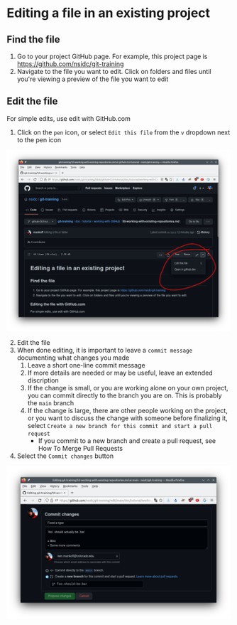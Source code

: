 # Editing a file in an existing project

## Find the file

1. Go to your project GitHub page. For example, this project page is https://github.com/nsidc/git-training
2. Navigate to the file you want to edit. Click on folders and files until you're viewing a preview of the file you want to edit

## Edit the file

For simple edits, use edit with GitHub.com

1. Click on the `pen` icon, or select `Edit this file` from the `v` dropdown next to the pen icon

![Edit a file](../../_images/gh-edit-file.png)

2. Edit the file
3. When done editing, it is important to leave a `commit message` documenting what changes you made
   1. Leave a short one-line commit message
   2. If more details are needed or may be useful, leave an extended discription
   3. If the change is small, or you are working alone on your own project, you can commit directly to the branch you are on. This is probably the `main` branch
   4. If the change is large, there are other people working on the project, or you want to discuss the change with someone before finalizing it, select `Create a new branch for this commit and start a pull request`
      + If you commit to a new branch and create a pull request, see How To Merge Pull Requests
4. Select the `Commit changes` button


![Commit changes](../../_images/gh-commit-changes.png)


<!--

Suggest leaving this out for now


### Editing with `GitHub.dev`

For more involved edits, maybe including mulitple files, using GitHub.dev. The GitHub.dev interface is a powerful code editor in your browser. For example, you can work on multiple files with tabs, or you can use split view and view realtime rendered Markdown files as you edit them.

0. When viewing an project, folder, or file on GitHub.com, edit the URL from `.com` to `.dev` to enter the GitHub.dev application.
2. Edit the file or files
3. When you are done with your edits, select the `Source Control` icon (`CTRL+SHFT+G`) in the sidebar.
4. Review your changes. 
5. If the change is small, you can commit directly to the branch you were on when browsing the files on GitHub.com
6. If the change is large, you can create a new branch from the `...` menu.
7. When you're finished, enter a commit message in the dialog box and select CTRL+Enter to finalize the commit
8. Finally, use the hamburge icon `=` in the top left and select `Go to Repository`

-->
